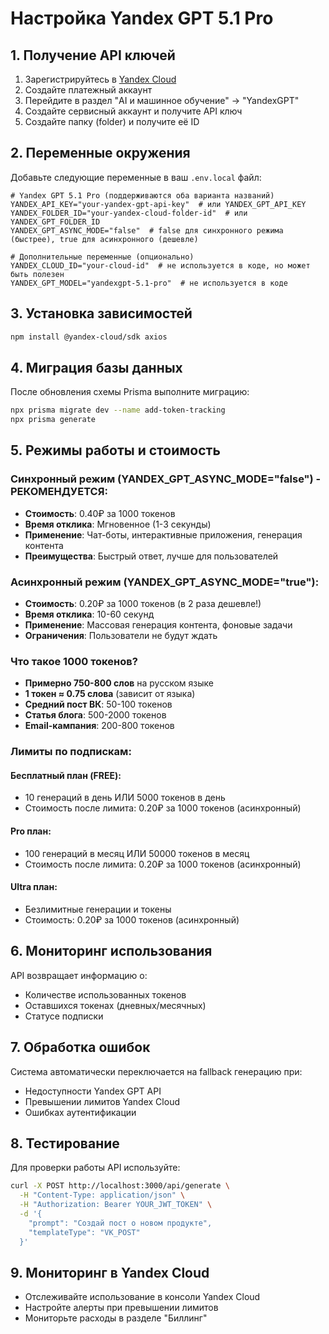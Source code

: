 # Настройка Yandex GPT 5.1 Pro

## 1. Получение API ключей

1. Зарегистрируйтесь в [Yandex Cloud](https://cloud.yandex.ru/)
2. Создайте платежный аккаунт
3. Перейдите в раздел "AI и машинное обучение" → "YandexGPT"
4. Создайте сервисный аккаунт и получите API ключ
5. Создайте папку (folder) и получите её ID

## 2. Переменные окружения

Добавьте следующие переменные в ваш `.env.local` файл:

```env
# Yandex GPT 5.1 Pro (поддерживаются оба варианта названий)
YANDEX_API_KEY="your-yandex-gpt-api-key"  # или YANDEX_GPT_API_KEY
YANDEX_FOLDER_ID="your-yandex-cloud-folder-id"  # или YANDEX_GPT_FOLDER_ID
YANDEX_GPT_ASYNC_MODE="false"  # false для синхронного режима (быстрее), true для асинхронного (дешевле)

# Дополнительные переменные (опционально)
YANDEX_CLOUD_ID="your-cloud-id"  # не используется в коде, но может быть полезен
YANDEX_GPT_MODEL="yandexgpt-5.1-pro"  # не используется в коде
```

## 3. Установка зависимостей

```bash
npm install @yandex-cloud/sdk axios
```

## 4. Миграция базы данных

После обновления схемы Prisma выполните миграцию:

```bash
npx prisma migrate dev --name add-token-tracking
npx prisma generate
```

## 5. Режимы работы и стоимость

### Синхронный режим (YANDEX_GPT_ASYNC_MODE="false") - РЕКОМЕНДУЕТСЯ:
- **Стоимость**: 0.40₽ за 1000 токенов
- **Время отклика**: Мгновенное (1-3 секунды)
- **Применение**: Чат-боты, интерактивные приложения, генерация контента
- **Преимущества**: Быстрый ответ, лучше для пользователей

### Асинхронный режим (YANDEX_GPT_ASYNC_MODE="true"):
- **Стоимость**: 0.20₽ за 1000 токенов (в 2 раза дешевле!)
- **Время отклика**: 10-60 секунд
- **Применение**: Массовая генерация контента, фоновые задачи
- **Ограничения**: Пользователи не будут ждать

### Что такое 1000 токенов?
- **Примерно 750-800 слов** на русском языке
- **1 токен ≈ 0.75 слова** (зависит от языка)
- **Средний пост ВК**: 50-100 токенов
- **Статья блога**: 500-2000 токенов
- **Email-кампания**: 200-800 токенов

### Лимиты по подпискам:

#### Бесплатный план (FREE):
- 10 генераций в день ИЛИ 5000 токенов в день
- Стоимость после лимита: 0.20₽ за 1000 токенов (асинхронный)

#### Pro план:
- 100 генераций в месяц ИЛИ 50000 токенов в месяц
- Стоимость после лимита: 0.20₽ за 1000 токенов (асинхронный)

#### Ultra план:
- Безлимитные генерации и токены
- Стоимость: 0.20₽ за 1000 токенов (асинхронный)

## 6. Мониторинг использования

API возвращает информацию о:
- Количестве использованных токенов
- Оставшихся токенах (дневных/месячных)
- Статусе подписки

## 7. Обработка ошибок

Система автоматически переключается на fallback генерацию при:
- Недоступности Yandex GPT API
- Превышении лимитов Yandex Cloud
- Ошибках аутентификации

## 8. Тестирование

Для проверки работы API используйте:

```bash
curl -X POST http://localhost:3000/api/generate \
  -H "Content-Type: application/json" \
  -H "Authorization: Bearer YOUR_JWT_TOKEN" \
  -d '{
    "prompt": "Создай пост о новом продукте",
    "templateType": "VK_POST"
  }'
```

## 9. Мониторинг в Yandex Cloud

- Отслеживайте использование в консоли Yandex Cloud
- Настройте алерты при превышении лимитов
- Мониторьте расходы в разделе "Биллинг"
